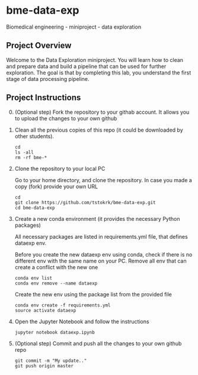 # bme-data-exp
Biomedical engineering - miniproject - data exploration

## Project Overview

Welcome to the Data Exploration miniproject. You will learn how to clean and prepare data and build a pipeline that can be used for further exploration. The goal is that by completing this lab, you understand the first stage of data processing pipeline.

## Project Instructions

0. (Optional step) Fork the repository to your githab account. It allows you to upload the changes to your own github

1. Clean all the previous copies of this repo (it could be downloaded by other students).

    ```
    cd
    ls -all
    rm -rf bme-*
    ```

2. Clone the repository to your local PC

    Go to your home directory, and clone the repository. In case you made a copy (fork) provide your own URL
    ```
    cd
    git clone https://github.com/tstokrk/bme-data-exp.git
    cd bme-data-exp
    ```

3. Create a new conda environment (it provides the necessary Python packages)
	
    All necessary packages are listed in requirements.yml file, that defines dataexp env.
  
    Before you create the new dataexp env using conda, check if there is no different
    env with the same name on your PC. Remove all env that can create a conflict with the new one
  
    ```
    conda env list
    conda env remove --name dataexp
    ```
  
    Create the new env using the package list from the provided file
	
    ```
    conda env create -f requirements.yml
    source activate dataexp
    ```


4. Open the Jupyter Notebook and follow the instructions
	
    ```
    jupyter notebook dataexp.ipynb
    ```
  
5. (Optional step) Commit and push all the changes to your own github repo 

    ```
    git commit -m "My update.."
    git push origin master
    ```
